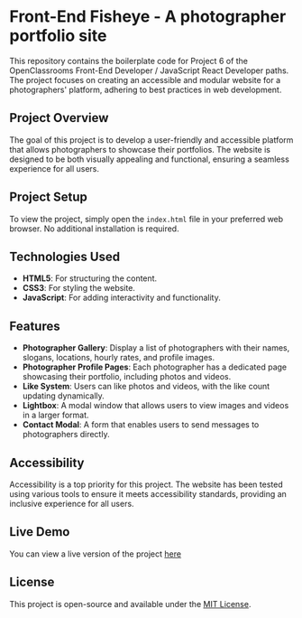 # Front-End Fisheye - A photographer portfolio site

This repository contains the boilerplate code for Project 6 of the OpenClassrooms Front-End Developer / JavaScript React Developer paths. The project focuses on creating an accessible and modular website for a photographers' platform, adhering to best practices in web development.

## Project Overview

The goal of this project is to develop a user-friendly and accessible platform that allows photographers to showcase their portfolios. The website is designed to be both visually appealing and functional, ensuring a seamless experience for all users.

## Project Setup

To view the project, simply open the `index.html` file in your preferred web browser. No additional installation is required.

## Technologies Used

- **HTML5**: For structuring the content.
- **CSS3**: For styling the website.
- **JavaScript**: For adding interactivity and functionality.

## Features

- **Photographer Gallery**: Display a list of photographers with their names, slogans, locations, hourly rates, and profile images.
- **Photographer Profile Pages**: Each photographer has a dedicated page showcasing their portfolio, including photos and videos.
- **Like System**: Users can like photos and videos, with the like count updating dynamically.
- **Lightbox**: A modal window that allows users to view images and videos in a larger format.
- **Contact Modal**: A form that enables users to send messages to photographers directly.

## Accessibility

Accessibility is a top priority for this project. The website has been tested using various tools to ensure it meets accessibility standards, providing an inclusive experience for all users.

## Live Demo

You can view a live version of the project [here](https://seanrw93.github.io/Front-End-Fisheye-EN/index.html)

## License

This project is open-source and available under the [MIT License](LICENSE).
